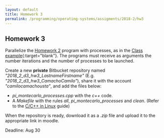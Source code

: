 ```yaml
---
layout: default
title: Homework 3
permalink: /programming/operating-systems/assigments/2018-2/hw3
---
```


## Homework 3

Parallelize the [Homework 2](/cstopics/programming/operating-systems/assigments/hw2) program with processes, as in the [Class example](https://github.com/cstopics/cstopics/blob/gh-pages/assets/code/os/pi_n_processes.cpp){:target="blank"}. The programs must receive as arguments the number iterations and the number of processes to be launched.

Create a new **private** Bitbucket repository named *"2018_2_d3_hw3_LastnameFirstname"* (E.g. *"2018_2_d3_hw3_CamachoCamilo"*), share it with the account *"camilocamachousta"*, and add the files below:

* *pi_montecarlo_processes.cpp* with the *c++* code.
* A *Makefile* with the rules *all*, *pi_montecarlo_processes* and *clean*. (Refer to the [C/C++ in Linux](/cstopics/programming/c-c++/c_c++_in_linux) guide)

When the repository is ready, download it as a *.zip* file and upload it to the appropriate link in moodle.

Deadline: Aug 30
